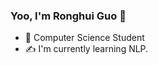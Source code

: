 ### Yoo, I'm Ronghui Guo 👋

- 🍻 Computer Science Student
- ✍️ I'm currently learning NLP.
<!-- - 🥤 Genshin Impact (Asia) UID 852560957 - AR 58 (/≧▽≦)/ -->

<!-- - [![github](https://img.shields.io/badge/github-snowdreams1006-brightgreen.svg)](https://github.com/snowdreams1006) -->
<!-- - https://img.shields.io/badge/Amazon%20Prime-00A8E1?style=for-the-badge&logo=netflix&logoColor=white -->
<!-- - [![](https://img.shields.io/badge/Amazon%20Prime-00A8E1?style=for-the-badge&logo=netflix&logoColor=white)](https://github.com/RonghuiGuo) -->



